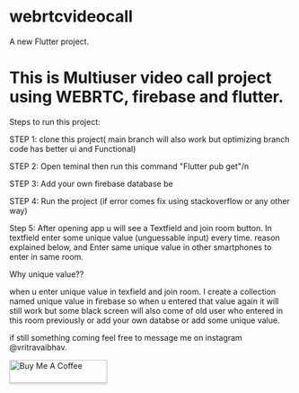 # webrtcvideocall

A new Flutter project.
# This is Multiuser video call project using WEBRTC, firebase and flutter.

Steps to run this project:

 STEP 1: clone this project( main branch will also work but optimizing branch code has better ui and Functional)
 
 STEP 2: Open teminal then run this command "Flutter pub get"/n
 
 STEP 3: Add your own firebase database be

 STEP 4: Run the project (if error comes fix using stackoverflow or any other way)
 
 Step 5: After opening app u will see a Textfield and join room button. In textfield enter some unique value (unguessable input) every time.  reason explained below,
and Enter same unique value in other smartphones to enter in same room.

Why unique value??

  when u enter unique value in texfield and join room. I create a collection named unique value in firebase so when u entered that value again it will still work but some black screen will also come of old user who entered in this room previously or add your own databse or add some unique value.

 if still something coming feel free to message me on instagram @vritravaibhav. 

 <a href="https://www.buymeacoffee.com/vritravaibhav" target="_blank"><img src="https://www.buymeacoffee.com/assets/img/custom_images/orange_img.png" alt="Buy Me A Coffee" style="height: 41px !important;width: 174px !important;box-shadow: 0px 3px 2px 0px rgba(190, 190, 190, 0.5) !important;-webkit-box-shadow: 0px 3px 2px 0px rgba(190, 190, 190, 0.5) !important;" ></a>

